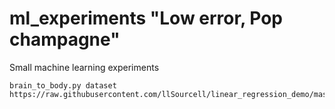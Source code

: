 # ml_experiments "Low error, Pop champagne"
Small machine learning experiments


 	brain_to_body.py dataset https://raw.githubusercontent.com/llSourcell/linear_regression_demo/master/brain_body.txt
